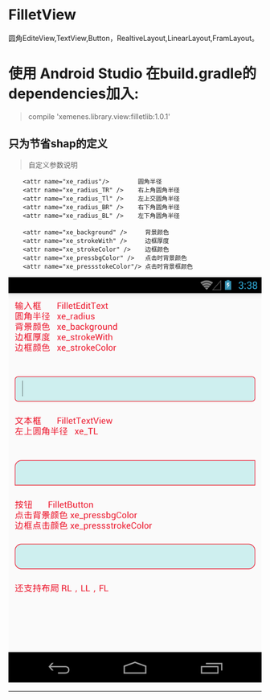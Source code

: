 

# FilletView
圆角EditeView,TextView,Button，RealtiveLayout,LinearLayout,FramLayout。

# 使用 Android Studio  在build.gradle的dependencies加入: 

> compile 'xemenes.library.view:filletlib:1.0.1'


## 只为节省shap的定义
> 自定义参数说明  

        <attr name="xe_radius"/>        圆角半径
        <attr name="xe_radius_TR" />    右上角圆角半径
        <attr name="xe_radius_Tl" />    左上交圆角半径
        <attr name="xe_radius_BR" />    右下角圆角半径
        <attr name="xe_radius_BL" />    左下角圆角半径
        
        <attr name="xe_background" />     背景颜色
        <attr name="xe_strokeWith" />     边框厚度
        <attr name="xe_strokeColor" />    边框颜色
        <attr name="xe_pressbgColor" />   点击时背景颜色
        <attr name="xe_pressstokeColor"/> 点击时背景框颜色

![image](https://github.com/ZhuangXiong/FilletView/blob/master/device-2016-03-08-155517.png?raw=true)

---


